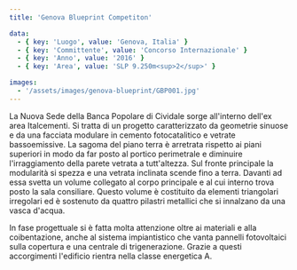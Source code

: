 ```yaml
---
title: 'Genova Blueprint Competiton'

data:
  - { key: 'Luogo', value: 'Genova, Italia' }
  - { key: 'Committente', value: 'Concorso Internazionale' }
  - { key: 'Anno', value: '2016' }
  - { key: 'Area', value: 'SLP 9.250m<sup>2</sup>' }

images:
  - '/assets/images/genova-blueprint/GBP001.jpg'
---
```


La Nuova Sede della Banca Popolare di Cividale sorge all'interno dell'ex area Italcementi. Si tratta
di un progetto caratterizzato da geometrie sinuose e da una facciata modulare in cemento
fotocatalitico e vetrate bassoemissive. La sagoma del piano terra è arretrata rispetto ai piani
superiori in modo da far posto al portico perimetrale e diminuire l'irraggiamento della parete
vetrata a tutt'altezza. Sul fronte principale la modularità si spezza e una vetrata inclinata scende
fino a terra. Davanti ad essa svetta un volume collegato al corpo principale e al cui interno trova
posto la sala consiliare. Questo volume è costituito da elementi triangolari irregolari ed è
sostenuto da quattro pilastri metallici che si innalzano da una vasca d'acqua.

In fase progettuale si è fatta molta attenzione oltre ai materiali e alla coibentazione, anche al
sistema impiantistico che vanta pannelli fotovoltaici sulla copertura e una centrale di
trigenerazione. Grazie a questi accorgimenti l'edificio rientra nella classe energetica A.
